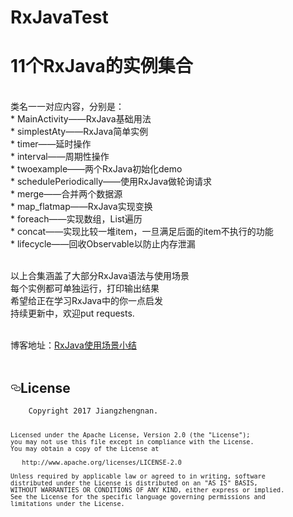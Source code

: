 # RxJavaTest
<h1>11个RxJava的实例集合</h1></br>
类名一一对应内容，分别是：</br>
* MainActivity——RxJava基础用法</br>
* simplestAty——RxJava简单实例</br>
* timer——延时操作</br>
* interval——周期性操作</br>
* twoexample——两个RxJava初始化demo</br>
* schedulePeriodically——使用RxJava做轮询请求</br>
* merge——合并两个数据源</br>
* map_flatmap——RxJava实现变换</br>
* foreach——实现数组，List遍历</br>
* concat——实现比较一堆item，一旦满足后面的item不执行的功能</br>
* lifecycle——回收Observable以防止内存泄漏</br></br>

以上合集涵盖了大部分RxJava语法与使用场景</br>
每个实例都可单独运行，打印输出结果</br>
希望给正在学习RxJava中的你一点启发</br>
持续更新中，欢迎put requests.</br></br>

博客地址：<a href="http://blog.csdn.net/lzyzsd/article/details/50120801">RxJava使用场景小结</a></br></br>


<h2><a id="user-content-license" class="anchor" href="#license" aria-hidden="true"><svg aria-hidden="true" class="octicon octicon-link" height="16" version="1.1" viewBox="0 0 16 16" width="16"><path d="M4 9h1v1H4c-1.5 0-3-1.69-3-3.5S2.55 3 4 3h4c1.45 0 3 1.69 3 3.5 0 1.41-.91 2.72-2 3.25V8.59c.58-.45 1-1.27 1-2.09C10 5.22 8.98 4 8 4H4c-.98 0-2 1.22-2 2.5S3 9 4 9zm9-3h-1v1h1c1 0 2 1.22 2 2.5S13.98 12 13 12H9c-.98 0-2-1.22-2-2.5 0-.83.42-1.64 1-2.09V6.25c-1.09.53-2 1.84-2 3.25C6 11.31 7.55 13 9 13h4c1.45 0 3-1.69 3-3.5S14.5 6 13 6z"></path></svg></a>License</h2>
<pre><code>    Copyright 2017 Jiangzhengnan.

    Licensed under the Apache License, Version 2.0 (the "License");
    you may not use this file except in compliance with the License.
    You may obtain a copy of the License at

       http://www.apache.org/licenses/LICENSE-2.0

    Unless required by applicable law or agreed to in writing, software
    distributed under the License is distributed on an "AS IS" BASIS,
    WITHOUT WARRANTIES OR CONDITIONS OF ANY KIND, either express or implied.
    See the License for the specific language governing permissions and
    limitations under the License.
</code></pre>


